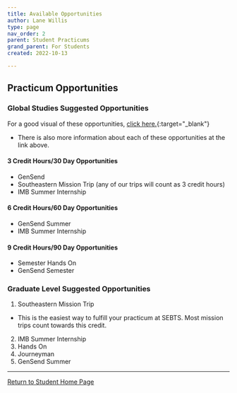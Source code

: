 ```yaml
---
title: Available Opportunities
author: Lane Willis
type: page
nav_order: 2
parent: Student Practicums
grand_parent: For Students
created: 2022-10-13

---
```


## Practicum Opportunities

### Global Studies Suggested Opportunities
For a good visual of these opportunities, [click here.](https://www.thecgcs.org/fulfill-your-practicum/){:target="_blank"}
* There is also more information about each of these opportunities at the link above.

#### 3 Credit Hours/30 Day Opportunities
* GenSend
* Southeastern Mission Trip (any of our trips will count as 3 credit hours)
* IMB Summer Internship

#### 6 Credit Hours/60 Day Opportunities
* GenSend Summer
* IMB Summer Internship

#### 9 Credit Hours/90 Day Opportunities
* Semester Hands On
* GenSend Semester

### Graduate Level Suggested Opportunities
1. Southeastern Mission Trip
* This is the easiest way to fulfill your practicum at SEBTS. Most mission trips count towards this credit.
2. IMB Summer Internship
3. Hands On
4. Journeyman
5. GenSend Summer

---

[Return to Student Home Page](/students)